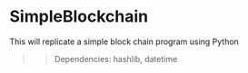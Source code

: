 # SimpleBlockchain
This will replicate a simple block chain program using Python

>>Dependencies: hashlib, datetime
